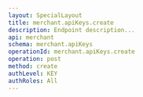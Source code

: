 ```yaml
---
layout: SpecialLayout
title: merchant.apiKeys.create
description: Endpoint description...
api: merchant
schema: merchant.apiKeys
operationId: merchant.apiKeys.create
operation: post
method: create
authLevel: KEY
authRoles: All
---
```


